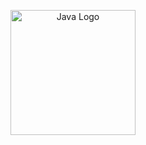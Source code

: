 <p align="center">
  <img src="https://www.google.com/url?sa=i&url=https%3A%2F%2Flocalo.com%2Fes%2Fdiccionario-de-marketing%2Fque-es-java&psig=AOvVaw3mCSH7OPj2kEIKT8Md8TVH&ust=1746253739056000&source=images&cd=vfe&opi=89978449&ved=0CBUQjRxqFwoTCNib1KOUhI0DFQAAAAAdAAAAABAE" alt="Java Logo" width="200">
</p>
